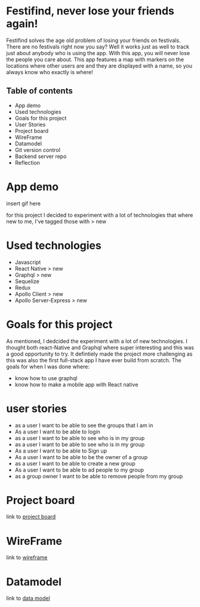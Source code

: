 
# Festifind, never lose your friends again!

Festifind solves the age old problem of losing your friends on festivals. There are no festivals right now you say? Well it works just as well to track just about anybody who is using the app. With this app, you will never lose the people you care about. This app features a map with markers on the locations where other users are and they are displayed with a name, so you always know who exactly is where!

## Table of contents
- App demo
- Used technologies
- Goals for this project
- User Stories
- Project board
- WireFrame
- Datamodel
- Git version control
- Backend server repo
- Reflection

# App demo
insert gif here

for this project I decided to experiment with a lot of technologies that where new to me, I've tagged those with > new

# Used technologies
- Javascript
- React Native > new
- Graphql > new
- Sequelize
- Redux
- Apollo Client > new
- Apollo Server-Express > new

# Goals for this project

As mentioned, I dedcided the experiment with a lot of new technologies. I thought both react-Native and Graphql where super interesting and this was a good opportunity to try. It defintiely made the project more challenging as this was also the first full-stack app I have ever build from scratch. The goals for when I was done where:

- know how to use graphql
- know how to make a mobile app with React native


# user stories
- as a user I want to be able to see the groups that I am in
- As a user I want to be able to login 
- as a user I want to be able to see who is in my group
- as a user I want to be able to see who is in my group
- As a user I want to be able to Sign up 
- As a user I want to be able to be the owner of a group
- as a user I want to be able to create a new group
- As a user I want to be able to ad people to my group
- as a group owner I want to be able to  remove people from my group

 
# Project board

link to [project board](https://github.com/users/DannyS-stack/projects/1)


# WireFrame
link to [wireframe](https://wireframepro.mockflow.com/editor.jsp?editor=off&perm=Owner&projectid=M42573935fe48c12eb0f83445370f93f11602491326051&publicid=6eb9fa79163a47c59d90e0f2e5f9bd44#/page/D7b7e575d9c0fd41f1ddaf768cdf82b89)



# Datamodel
link to [data model](https://dbdiagram.io/d/5f8445eb3a78976d7b774ab5)




